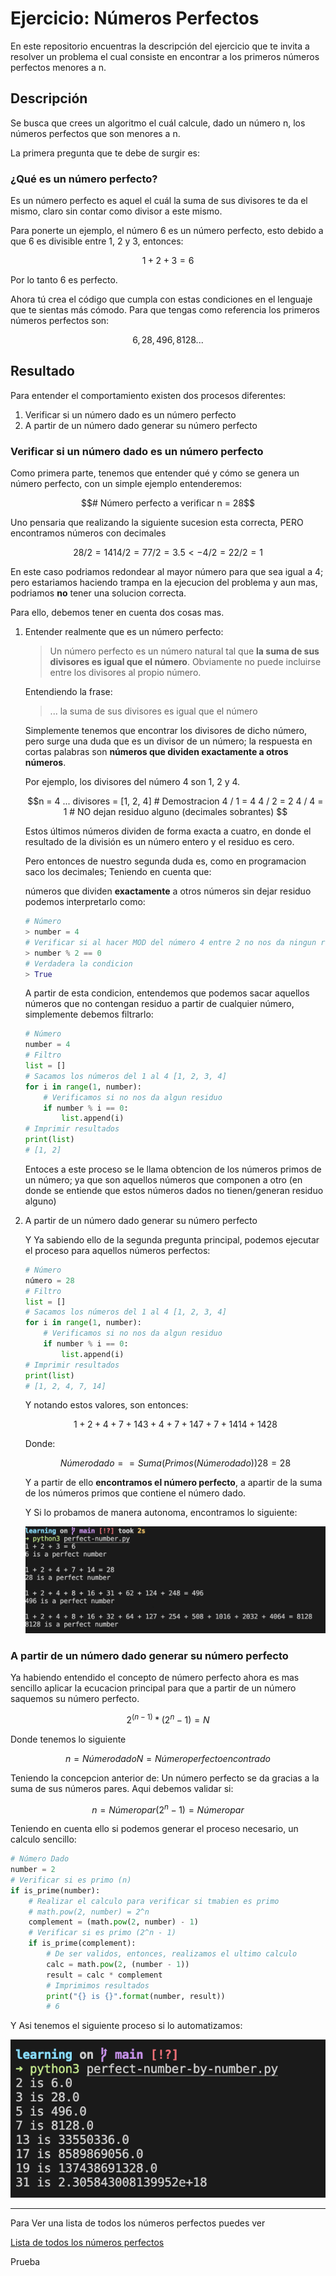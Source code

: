 # Ejercicio: Números Perfectos

En este repositorio encuentras la descripción del ejercicio que te invita a resolver un problema el cual consiste en encontrar a los primeros números perfectos menores a n.
## Descripción

Se busca que crees un algoritmo el cuál calcule, dado un número n, los números perfectos que son menores a n.

La primera pregunta que te debe de surgir es:

### ¿Qué es un número perfecto?

Es un número perfecto es aquel el cuál la suma de sus divisores te da el mismo, claro sin contar como divisor a este mismo.

Para ponerte un ejemplo, el número 6 es un número perfecto, esto debido a que 6 es divisible entre 1, 2 y 3, entonces:

```math
1 + 2 + 3 = 6
```

Por lo tanto 6 es perfecto.

Ahora tú crea el código que cumpla con estas condiciones en el lenguaje que te sientas más cómodo. Para que tengas como referencia los primeros números perfectos son:

```math
6, 28, 496, 8128 ...
```

## Resultado

Para entender el comportamiento existen dos procesos diferentes:

1. Verificar si un número dado es un número perfecto
2. A partir de un número dado generar su número perfecto

### Verificar si un número dado es un número perfecto

Como primera parte, tenemos que entender qué y cómo se genera un número perfecto, con un simple ejemplo entenderemos:

```math
# Número perfecto a verificar
n = 28
```

Uno pensaria que realizando la siguiente sucesion esta correcta, PERO encontramos números con decimales

```math
28 / 2 = 14
14 / 2 = 7
7  / 2 = 3.5 <-
4  / 2 = 2
2  / 2 = 1
```

En este caso podriamos redondear al mayor número para que sea igual a 4; pero estariamos haciendo trampa en la ejecucion del problema y aun mas, podriamos **no** tener una solucion correcta.


Para ello, debemos tener en cuenta dos cosas mas.

1. Entender realmente que es un número perfecto:

    > Un número perfecto es un número natural tal que **la suma de sus divisores es igual que el número**. Obviamente no puede incluirse entre los divisores al propio número.

    Entendiendo la frase:
    > ... la suma de sus divisores es igual que el número

    Simplemente tenemos que encontrar los divisores de dicho número, pero surge una duda que es un divisor de un número; la respuesta en cortas palabras son **números que dividen exactamente a otros números**. 

    Por ejemplo, los divisores del número 4 son 1, 2 y 4. 

    ```math
    n = 4

    ...

    divisores = [1, 2, 4]

    # Demostracion
    4 / 1 = 4
    4 / 2 = 2
    4 / 4 = 1

    # NO dejan residuo alguno (decimales sobrantes)

    ```

    Estos últimos números dividen de forma exacta a cuatro, en donde el resultado de la división es un número entero y el residuo es cero.

    Pero entonces de nuestro segunda duda es, como en programacion saco los decimales; Teniendo en cuenta que:

    números que dividen **exactamente** a otros números sin dejar residuo podemos interpretarlo como:

    ```python
    # Número
    > number = 4
    # Verificar si al hacer MOD del número 4 entre 2 no nos da ningun residuo (en este caso 0)
    > number % 2 == 0 
    # Verdadera la condicion
    > True
    ```

    A partir de esta condicion, entendemos que podemos sacar aquellos números que no contengan residuo a partir de cualquier número, simplemente debemos filtrarlo:


    ```python
    # Número
    number = 4
    # Filtro
    list = []
    # Sacamos los números del 1 al 4 [1, 2, 3, 4]
    for i in range(1, number):
        # Verificamos si no nos da algun residuo
        if number % i == 0:
            list.append(i)
    # Imprimir resultados
    print(list)
    # [1, 2]
    ```

    Entoces a este proceso se le llama obtencion de los números primos de un número; ya que son aquellos números que componen a otro (en donde se entiende que estos números dados no tienen/generan residuo alguno)

2. A partir de un número dado generar su número perfecto

    Y Ya sabiendo ello de la segunda pregunta principal, podemos ejecutar el proceso para aquellos números perfectos:


    ```python
    # Número
    número = 28
    # Filtro
    list = []
    # Sacamos los números del 1 al 4 [1, 2, 3, 4]
    for i in range(1, number):
        # Verificamos si no nos da algun residuo
        if number % i == 0:
            list.append(i)
    # Imprimir resultados
    print(list)
    # [1, 2, 4, 7, 14]

    ```

    Y notando estos valores, son entonces:

    ```math
    1 + 2 + 4 + 7 + 14 
    3 + 4 + 7 + 14
    7 + 7 + 14
    14 + 14
    28
    ```

    Donde:

    ```math
    Número dado == Suma(Primos(Número dado))
    28 = 28
    ```

    Y a partir de ello **encontramos el número perfecto**, a apartir de la suma de los números primos que contiene el número dado.

    Y Si lo probamos de manera autonoma, encontramos lo siguiente:

    ![Result](./doc/perfect-number.png)


### A partir de un número dado generar su número perfecto

Ya habiendo entendido el concepto de número perfecto ahora es mas sencillo aplicar la ecucacion principal para que a partir de un número saquemos su número perfecto.

```math
2^(n-1) * (2^n - 1) = N
```

Donde tenemos lo siguiente

```math
n = Número dado
N = Número perfecto encontrado
```

Teniendo la concepcion anterior de: Un número perfecto se da gracias a la suma de sus números pares. Aqui debemos validar si: 

```math
n = Número par
(2^n - 1) = Número par
```

Teniendo en cuenta ello si podemos generar el proceso necesario, un calculo sencillo:

```python
# Número Dado
number = 2
# Verificar si es primo (n)
if is_prime(number):
    # Realizar el calculo para verificar si tmabien es primo
    # math.pow(2, number) = 2^n
    complement = (math.pow(2, number) - 1)
    # Verificar si es primo (2^n - 1)
    if is_prime(complement):
        # De ser validos, entonces, realizamos el ultimo calculo
        calc = math.pow(2, (number - 1))
        result = calc * complement
        # Imprimimos resultados
        print("{} is {}".format(number, result))
        # 6
```

Y Asi tenemos el siguiente proceso si lo automatizamos:

![Result](./doc/perfect-number-by-number.png)

---

Para Ver una lista de todos los números perfectos puedes ver

[Lista de todos los números perfectos](./doc/número_perfecto.pdf)

Prueba
